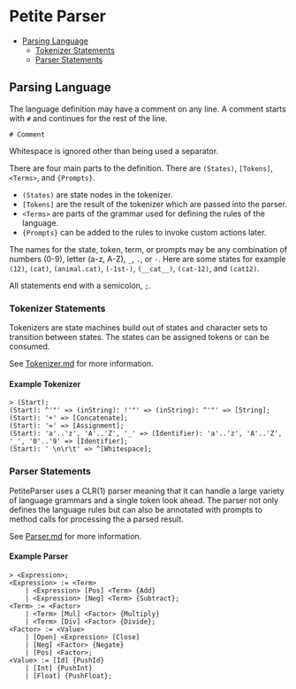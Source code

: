 ﻿# Petite Parser

- [Parsing Language](#parsing_language)
  - [Tokenizer Statements](#tokenizer_statements)
  - [Parser Statements](#parser_statements)

## Parsing Language

The language definition may have a comment on any line.
A comment starts with `#` and continues for the rest of the line.

```Plain
# Comment
```

Whitespace is ignored other than being used a separator.

There are four main parts to the definition.
There are `(States)`, `[Tokens]`, `<Terms>`, and `{Prompts}`.

- `(States)` are state nodes in the tokenizer.
- `[Tokens]` are the result of the tokenizer which are passed into the parser.
- `<Terms>` are parts of the grammar used for defining the rules of the language.
- `{Prompts}` can be added to the rules to invoke custom actions later.

The names for the state, token, term, or prompts may be any combination of numbers (0-9),
letter (a-z, A-Z), `_`, `.`, or `-`. Here are some states for example `(12)`, `(cat)`, `(animal.cat)`,
`(-1st-)`, `(__cat__)`, `(cat-12)`, and `(cat12)`.

All statements end with a semicolon, `;`.

### Tokenizer Statements

Tokenizers are state machines build out of states and character sets to transition between states.
The states can be assigned tokens or can be consumed.

See [Tokenizer.md](./Tokenizer.md) for more information.

#### Example Tokenizer

```Plain
> (Start);
(Start): ^'"' => (inString): !'"' => (inString): ^'"' => [String];
(Start): '+' => [Concatenate];
(Start): '=' => [Assignment];
(Start): 'a'..'z', 'A'..'Z', '_' => (Identifier): 'a'..'z', 'A'..'Z', '_', '0'..'9' => [Identifier];
(Start): ' \n\r\t' => ^[Whitespace];
```

### Parser Statements

PetiteParser uses a CLR(1) parser meaning that it can handle a large variety of language grammars
and a single token look ahead. The parser not only defines the language rules but
can also be annotated with prompts to method calls for processing the a parsed result.

See [Parser.md](./Parser.md) for more information.

#### Example Parser

```Plain
> <Expression>;
<Expression> := <Term>
    | <Expression> [Pos] <Term> {Add}
    | <Expression> [Neg] <Term> {Subtract};
<Term> := <Factor>
    | <Term> [Mul] <Factor> {Multiply}
    | <Term> [Div] <Factor> {Divide};
<Factor> := <Value>
    | [Open] <Expression> [Close]
    | [Neg] <Factor> {Negate}
    | [Pos] <Factor>;
<Value> := [Id] {PushId}
    | [Int] {PushInt}
    | [Float] {PushFloat};
```
